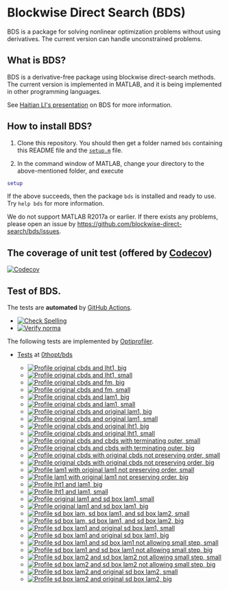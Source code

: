 # Blockwise Direct Search (BDS)

BDS is a package for solving nonlinear optimization problems without using derivatives. The current version can handle unconstrained problems. 

## What is BDS?

BDS is a derivative-free package using blockwise direct-search methods. The current version is implemented in MATLAB, and it is being implemented in other programming languages.

See [Haitian LI's presentation](https://lht97.github.io/documents/DFOS2024.pdf) on BDS for more information.

## How to install BDS?

1. Clone this repository. You should then get a folder named `bds` containing this README file and the
[`setup.m`](https://github.com/blockwise-direct-search/bds/blob/main/setup.m) file.

2. In the command window of MATLAB, change your directory to the above-mentioned folder, and execute

```matlab
setup
```

If the above succeeds, then the package `bds` is installed and ready to use. Try `help bds` for more information.

We do not support MATLAB R2017a or earlier. If there exists any problems, please open an issue by
https://github.com/blockwise-direct-search/bds/issues.

## The coverage of unit test (offered by [Codecov](https://about.codecov.io/))

[![Codecov](https://img.shields.io/codecov/c/github/blockwise-direct-search/bds?style=for-the-badge&logo=codecov)](https://app.codecov.io/github/blockwise-direct-search/bds)

## Test of BDS.
The tests are **automated** by [GitHub Actions](https://docs.github.com/en/actions).
- [![Check Spelling](https://github.com/blockwise-direct-search/bds/actions/workflows/spelling.yml/badge.svg)](https://github.com/blockwise-direct-search/bds/actions/workflows/spelling.yml)
- [![Verify norma](https://github.com/zeroth-order-optimization/bds/actions/workflows/verify_norma.yml/badge.svg)](https://github.com/zeroth-order-optimization/bds/actions/workflows/verify_norma.yml)

The following tests are implemented by [Optiprofiler](https://github.com/optiprofiler/optiprofiler).
    
- [Tests](https://github.com/0thopt/bds/actions) at [0thopt/bds](https://github.com/0thopt/bds)

    - [![Profile original cbds and lht1, big](https://github.com/0thopt/bds/actions/workflows/profile_orig_cbds_lht1_big.yml/badge.svg)](https://github.com/0thopt/bds/actions/workflows/profile_orig_cbds_lht1_big.yml)
    - [![Profile original cbds and lht1, small](https://github.com/0thopt/bds/actions/workflows/profile_orig_cbds_lht1_small.yml/badge.svg)](https://github.com/0thopt/bds/actions/workflows/profile_orig_cbds_lht1_small.yml)
    - [![Profile original cbds and fm, big](https://github.com/0thopt/bds/actions/workflows/profile_orig_cbds_fm_big.yml/badge.svg)](https://github.com/0thopt/bds/actions/workflows/profile_orig_cbds_fm_big.yml)
    - [![Profile original cbds and fm, small](https://github.com/0thopt/bds/actions/workflows/profile_orig_cbds_fm_small.yml/badge.svg)](https://github.com/0thopt/bds/actions/workflows/profile_orig_cbds_fm_small.yml)
    - [![Profile original cbds and lam1, big](https://github.com/0thopt/bds/actions/workflows/profile_orig_cbds_lam1_big.yml/badge.svg)](https://github.com/0thopt/bds/actions/workflows/profile_orig_cbds_lam1_big.yml)
    - [![Profile original cbds and lam1, small](https://github.com/0thopt/bds/actions/workflows/profile_orig_cbds_lam1_small.yml/badge.svg)](https://github.com/0thopt/bds/actions/workflows/profile_orig_cbds_lam1_small.yml)
    - [![Profile original cbds and original lam1, big](https://github.com/0thopt/bds/actions/workflows/profile_orig_cbds_orig_lam1_big.yml/badge.svg)](https://github.com/0thopt/bds/actions/workflows/profile_orig_cbds_orig_lam1_big.yml)
    - [![Profile original cbds and original lam1, small](https://github.com/0thopt/bds/actions/workflows/profile_orig_cbds_orig_lam1_small.yml/badge.svg)](https://github.com/0thopt/bds/actions/workflows/profile_orig_cbds_orig_lam1_small.yml)
    - [![Profile original cbds and original lht1, big](https://github.com/0thopt/bds/actions/workflows/profile_orig_cbds_orig_lht1_big.yml/badge.svg)](https://github.com/0thopt/bds/actions/workflows/profile_orig_cbds_orig_lht1_big.yml)
    - [![Profile original cbds and original lht1, small](https://github.com/0thopt/bds/actions/workflows/profile_orig_cbds_orig_lht1_small.yml/badge.svg)](https://github.com/0thopt/bds/actions/workflows/profile_orig_cbds_orig_lht1_small.yml)
    - [![Profile original cbds and cbds with terminating outer, small](https://github.com/0thopt/bds/actions/workflows/profile_orig_cbds_orig_cbds_terminate_outer_small.yml/badge.svg)](https://github.com/0thopt/bds/actions/workflows/profile_orig_cbds_orig_cbds_terminate_outer_small.yml)
    - [![Profile original cbds and cbds with terminating outer, big](https://github.com/0thopt/bds/actions/workflows/profile_orig_cbds_orig_cbds_terminate_outer_big.yml/badge.svg)](https://github.com/0thopt/bds/actions/workflows/profile_orig_cbds_orig_cbds_terminate_outer_big.yml)
    - [![Profile original cbds with original cbds not preserving order, small](https://github.com/0thopt/bds/actions/workflows/profile_orig_cbds_orig_cbds_not_preserve_order_small.yml/badge.svg)](https://github.com/0thopt/bds/actions/workflows/profile_orig_cbds_orig_cbds_not_preserve_order_small.yml)
    - [![Profile original cbds with original cbds not preserving order, big](https://github.com/0thopt/bds/actions/workflows/profile_orig_cbds_orig_cbds_not_preserve_order_big.yml/badge.svg)](https://github.com/0thopt/bds/actions/workflows/profile_orig_cbds_orig_cbds_not_preserve_order_big.yml)
    - [![Profile lam1 with original lam1 not preserving order, small](https://github.com/0thopt/bds/actions/workflows/profile_lam1_orig_lam1_not_preserve_order_small.yml/badge.svg)](https://github.com/0thopt/bds/actions/workflows/profile_lam1_orig_lam1_not_preserve_order_small.yml)
    - [![Profile lam1 with original lam1 not preserving order, big](https://github.com/0thopt/bds/actions/workflows/profile_lam1_orig_lam1_not_preserve_order_big.yml/badge.svg)](https://github.com/0thopt/bds/actions/workflows/profile_lam1_orig_lam1_not_preserve_order_big.yml)
    - [![Profile lht1 and lam1, big](https://github.com/0thopt/bds/actions/workflows/profile_lht1_lam1_big.yml/badge.svg)](https://github.com/0thopt/bds/actions/workflows/profile_lht1_lam1_big.yml)
    - [![Profile lht1 and lam1, small](https://github.com/0thopt/bds/actions/workflows/profile_lht1_lam1_small.yml/badge.svg)](https://github.com/0thopt/bds/actions/workflows/profile_lht1_lam1_small.yml)
    - [![Profile original lam1 and sd box lam1, small](https://github.com/0thopt/bds/actions/workflows/profile_orig_lam1_sd_box_lam1_small.yml/badge.svg)](https://github.com/0thopt/bds/actions/workflows/profile_orig_lam1_sd_box_lam1_small.yml)
    - [![Profile original lam1 and sd box lam1, big](https://github.com/0thopt/bds/actions/workflows/profile_orig_lam1_sd_box_lam1_big.yml/badge.svg)](https://github.com/0thopt/bds/actions/workflows/profile_orig_lam1_sd_box_lam1_big.yml)
    - [![Profile sd box lam, sd box lam1, and sd box lam2, small](https://github.com/0thopt/bds/actions/workflows/profile_sd_box_lam_sd_box_lam1_sd_box_lam2_small.yml/badge.svg)](https://github.com/0thopt/bds/actions/workflows/profile_sd_box_lam_sd_box_lam1_sd_box_lam2_small.yml)
    - [![Profile sd box lam, sd box lam1, and sd box lam2, big](https://github.com/0thopt/bds/actions/workflows/profile_sd_box_lam_sd_box_lam1_sd_box_lam2_big.yml/badge.svg)](https://github.com/0thopt/bds/actions/workflows/profile_sd_box_lam_sd_box_lam1_sd_box_lam2_big.yml)
    - [![Profile sd box lam1 and original sd box lam1, small](https://github.com/0thopt/bds/actions/workflows/profile_sd_box_lam1_sd_box_lam1_orig_small.yml/badge.svg)](https://github.com/0thopt/bds/actions/workflows/profile_sd_box_lam1_sd_box_lam1_orig_small.yml)
    - [![Profile sd box lam1 and original sd box lam1, big](https://github.com/0thopt/bds/actions/workflows/profile_sd_box_lam1_sd_box_lam1_orig_big.yml/badge.svg)](https://github.com/0thopt/bds/actions/workflows/profile_sd_box_lam1_sd_box_lam1_orig_big.yml)
    - [![Profile sd box lam1 and sd box lam1 not allowing small step, small](https://github.com/0thopt/bds/actions/workflows/profile_sd_box_lam1_sd_box_lam1_not_allow_small_step_small.yml/badge.svg)](https://github.com/0thopt/bds/actions/workflows/profile_sd_box_lam1_sd_box_lam1_not_allow_small_step_small.yml)
    - [![Profile sd box lam1 and sd box lam1 not allowing small step, big](https://github.com/0thopt/bds/actions/workflows/profile_sd_box_lam1_sd_box_lam1_not_allow_small_step_big.yml/badge.svg)](https://github.com/0thopt/bds/actions/workflows/profile_sd_box_lam1_sd_box_lam1_not_allow_small_step_big.yml)
    - [![Profile sd box lam2 and sd box lam2 not allowing small step, small](https://github.com/0thopt/bds/actions/workflows/profile_sd_box_lam2_sd_box_lam2_not_allow_small_step_small.yml/badge.svg)](https://github.com/0thopt/bds/actions/workflows/profile_sd_box_lam2_sd_box_lam2_not_allow_small_step_small.yml)
    - [![Profile sd box lam2 and sd box lam2 not allowing small step, big](https://github.com/0thopt/bds/actions/workflows/profile_sd_box_lam2_sd_box_lam2_not_allow_small_step_big.yml/badge.svg)](https://github.com/0thopt/bds/actions/workflows/profile_sd_box_lam2_sd_box_lam2_not_allow_small_step_big.yml)
    - [![Profile sd box lam2 and original sd box lam2, small](https://github.com/0thopt/bds/actions/workflows/profile_sd_box_lam2_sd_box_lam2_orig_small.yml/badge.svg)](https://github.com/0thopt/bds/actions/workflows/profile_sd_box_lam2_sd_box_lam2_orig_small.yml)
    - [![Profile sd box lam2 and original sd box lam2, big](https://github.com/0thopt/bds/actions/workflows/profile_sd_box_lam2_sd_box_lam2_orig_big.yml/badge.svg)](https://github.com/0thopt/bds/actions/workflows/profile_sd_box_lam2_sd_box_lam2_orig_big.yml)